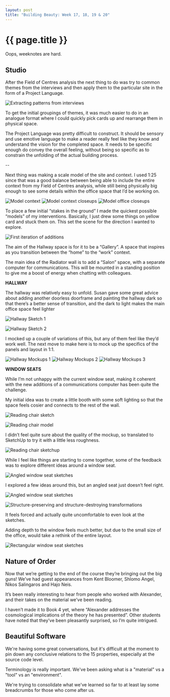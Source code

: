 ```yaml
---
layout: post
title: "Building Beauty: Week 17, 18, 19 & 20"
---
```


# {{ page.title }}

Oops, weeknotes are hard.

## Studio

After the Field of Centres analysis the next thing to do was try to common themes from the interviews and then apply them to the particular site in the form of a Project Language.

![Extracting patterns from interviews](/images/posts/building-beauty/pinboard-patterns.jpg)

To get the initial groupings of themes, it was much easier to do in an analogue format where I could quickly pick cards up and rearrange them in physical space.

The Project Language was pretty difficult to construct. It should be sensory and use emotive language to make a reader really feel like they know and understand the vision for the completed space. It needs to be specific enough do convey the overall feeling, without being so specific as to constrain the unfolding of the actual building process.

--

Next thing was making a scale model of the site and context. I used 1:25 since that was a good balance between being able to include the entire context from my Field of Centres analysis, while still being physically big enough to see some details within the office space that I’d be working on.

![Model context](/images/posts/building-beauty/model-context-montage.jpg)
![Model context closeups](/images/posts/building-beauty/model-context-closeups-montage.jpg)
![Model office closeups](/images/posts/building-beauty/model-office-closeups-montage.jpg)

To place a few initial “stakes in the ground” I made the quickest possible “models” of my interventions. Basically, I just drew some things on yellow card and stuck them on. This set the scene for the direction I wanted to explore.

![First iteration of additions](/images/posts/building-beauty/model-v1-additions.jpg)

The aim of the Hallway space is for it to be a “Gallery”. A space that inspires as you transition between the “home” to the “work” context.

The main idea of the Radiator wall is to add a “Salon” space, with a separate computer for communications. This will be mounted in a standing position to give me a boost of energy when chatting with colleagues.

**HALLWAY**

The hallway was relatively easy to unfold. Susan gave some great advice about adding another doorless doorframe and painting the hallway dark so that there’s a better sense of transition, and the dark to light makes the main office space feel lighter

![Hallway Sketch 1](/images/posts/building-beauty/hallway-sketch-1.jpg)

![Hallway Sketch 2](/images/posts/building-beauty/hallway-sketch-2.jpg)

I mocked up a couple of variations of this, but any of them feel like they’d work well. The next move to make here is to mock up the specifics of the panels and layout in 1:1.

![Hallway Mockups 1](/images/posts/building-beauty/hallway-mockups-1.jpg)
![Hallway Mockups 2](/images/posts/building-beauty/hallway-mockups-2.jpg)
![Hallway Mockups 3](/images/posts/building-beauty/hallway-mockups-3.jpg)

**WINDOW SEATS**

While I’m not unhappy with the current window seat, making it coherent with the new additions of a communications computer has been quite the challenge.

My initial idea was to create a little booth with some soft lighting so that the space feels cosier and connects to the rest of the wall.

![Reading chair sketch](/images/posts/building-beauty/reading-chair-sketch.jpg)

![Reading chair model](/images/posts/building-beauty/model-radiator-chair-v1.jpg)

I didn’t feel quite sure about the quality of the mockup, so translated to SketchUp to try it with a little less roughness.

![Reading chair sketchup](/images/posts/building-beauty/sketchup-radiator-chair-v1.jpg)

While I feel like things are starting to come together, some of the feedback was to explore different ideas around a window seat.

![Angled window seat sketches](/images/posts/building-beauty/angled-window-seat-sketches-1.jpg)

I explored a few ideas around this, but an angled seat just doesn’t feel right.

![Angled window seat sketches](/images/posts/building-beauty/1-window-seats.jpg)

![Structure-preserving and structure-destroying transformations](/images/posts/building-beauty/2-transformations.jpg)

It feels forced and actually quite uncomfortable to even look at the sketches.

Adding depth to the window feels much better, but due to the small size of the office, would take a rethink of the entire layout.

![Rectangular window seat sketches](/images/posts/building-beauty/2-window-seats.jpg)


## Nature of Order

Now that we’re getting to the end of the course they’re bringing out the big guns! We’ve had guest appearances from Kent Bloomer, Shlomo Angel, Nikos Salingaros and Hajo Neis.

It’s been really interesting to hear from people who worked with Alexander, and their takes on the material we’ve been reading.

I haven’t made it to Book 4 yet, where “Alexander addresses the cosmological implications of the theory he has presented”. Other students have noted that they’ve been pleasantly surprised, so I’m quite intrigued.

## Beautiful Software

We're having some great conversations, but it's difficult at the moment to pin down any conclusive relations to the 15 properties, especially at the source code level.

Terminology is really important. We've been asking what is a "material" vs a "tool" vs an "environment".

We're trying to consolidate what we've learned so far to at least lay some breadcrumbs for those who come after us.
